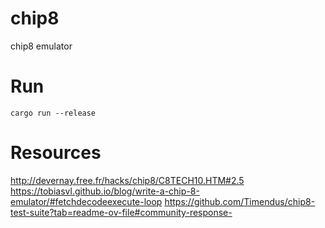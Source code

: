 # chip8
chip8 emulator

# Run
```
cargo run --release
```
# Resources

http://devernay.free.fr/hacks/chip8/C8TECH10.HTM#2.5
https://tobiasvl.github.io/blog/write-a-chip-8-emulator/#fetchdecodeexecute-loop
https://github.com/Timendus/chip8-test-suite?tab=readme-ov-file#community-response-
